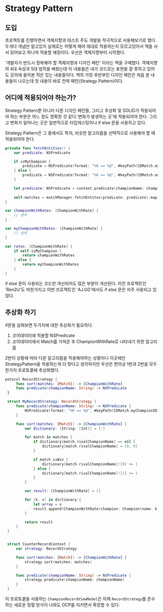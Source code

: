 # Strategy Pattern 

## 도입 

프로젝트를 진행하면서 객체지향과 테스트 주도 개발을 적극적으로 사용해보기로 했다. 두개다 개념만 알고있지 실제로는 어떻게 해야 제대로 적용하는지 모르고있어서 책을 사서 읽어보고 하나씩 적용할 예정이다. 우선은 객체지향부터 시작했다. 

'개발자가 반드시 정복해야 할 객체지향과 디자인 패턴' 이라는 책을 구매했다. 객체지향의 4대 속성과 5대 법칙을 배웠는데 이 내용들은 내가 코드로는 표현을 잘 못하고 있어도 강의에 들어본 적은 있는 내용들이다. 책의 가장 후반부인 디자인 패턴은 처음 본 내용들이 나오는데 첫 내용이 바로 전략 패턴(Strategy Pattern)이다. 

## 어디에 적용되어야 하는가? 

Strategy Pattern뿐 아니라 다른 디자인 패턴들, 그리고 추상화 및 SOLID가 적용되어야 하는 부분은 어느 정도 명확한 것 같다.'변화가 발생하는 곳'에 적용되어야 한다. 그리고 변화가 일어나는 곳은 일반적으로 타입캐스팅이나 if else 문을 사용하고 있다. 

Strategy Pattern은 그 중에서도 특히, 비슷한 알고리즘을 선택적으로 사용해야 할 때 적용되어야 한다. 

```swift
private func fetchEntities() {
    var predicate: NSPredicate

    if isMyChampion {
        predicate = NSPredicate(format: "%K == %@", #keyPath(CDMatch.myChampionID), champion.name)
    } else {
        predicate = NSPredicate(format: "%K == %@", #keyPath(CDMatch.enemyChampionID), champion.name)
    }

    let predicate: NSPredicate = context.predicate(championName: championName)
    
    self.matches = matchManager.fetchEntites(predicate: predicate).map({ Match($0) })
}

var championWithRates: [ChampionWithRate] {
    // 생략 
}

var myChampionWithRates: [ChampionWithRate] {
    // 생략 
}

var rates: [ChampionWithRate] {
    if self.isMyChampion {
        return championWithRates
    } else {
        return myChampionWithRates
    }
}
``` 

if else 문이 사용되는 코드만 개선되어도 많은 부분이 개선된다. 이전 프로젝트인 'Ren2U'도 마찬가지고 이번 프로젝트인 'AJ.GG'에서도 if else 문은 자주 사용되고 있었다. 

## 추상화 하기 

if문을 살펴보면 두가지에 대한 추상화가 필요하다. 

1. 코어데이터에 적용할 NSPredicate 
2. 코어데이터에서 Match를 가져온 후 ChampionWithRate로 나타내기 위한 알고리즘 

2번이 상황에 따라 다른 알고리즘을 적용해야하는 상황이니 이곳에만 StrategyPattern을 적용하는게 더 맞다고 생각하지만 우선은 편의상 1번과 2번을 모두 한가지 프로토콜에 추상화했다. 

```swift 
potocol RecordStrategy {
     func sort(matches: [Match]) -> [ChampionWithRate]
     func predicate(championName: String) -> NSPredicate
 }

 struct MyRecordStrategy: RecordStrategy {
     func predicate(championName: String) -> NSPredicate {
         NSPredicate(format: "%K == %@", #keyPath(CDMatch.myChampionID), championName)
     }

     func sort(matches: [Match]) -> [ChampionWithRate] {
         var dictionary: [String: [Int]] = [:]

         for match in matches {
             if dictionary[match.rivalChampionName] == nil {
                 dictionary[match.rivalChampionName] = [0, 0]
             }

             if match.isWin {
                 dictionary[match.rivalChampionName]![0] += 1
             } else {
                 dictionary[match.rivalChampionName]![1] += 1
             }
         }

         var result: [ChampionWithRate] = []

         for (k, v) in dictionary {
             let array = v
             result.append(ChampionWithRate(champion: Champion(name: k), win: array[0], lose: array[1]))
         }

         return result
     }
 }


 struct CounterRecordContext {
     var strategy: RecordStrategy

     func sort(matches: [Match]) -> [ChampionWithRate] {
         strategy.sort(matches: matches)
     }

     func predicate(championName: String) -> NSPredicate {
         strategy.predicate(championName: championName)
     }
 }
 ``` 

 이 프로토콜을 사용하는 `ChampionRecordViewModel`은 이제 `RecordStrategy`를 준수하는 새로운 정렬 방식이 나와도 OCP를 지키면서 확장할 수 있다. 